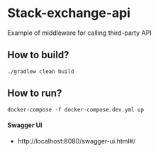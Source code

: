 # Stack-exchange-api
Example of middleware for calling third-party API

## How to build?

`./gradlew clean build`

## How to run?

`docker-compose -f docker-compose.dev.yml up`

#### Swagger UI
- http://localhost:8080/swagger-ui.html#/ 
